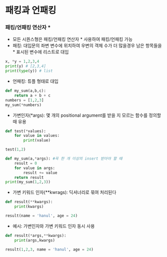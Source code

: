 # 패킹과 언패킹

### 패킹/언패킹 연산자 *
- 모든 시퀀스형은 패킹/언패킹 연산자 * 사용하여 패킹/언패킹 가능
- 패킹: 대입문의 좌변 변수에 위치하여 우변의 객체 수가 더 많을경우 남은 항목들을 * 표시된 변수에 리스트로 대입
```python
x, *y = 1,2,3,4
print(y) # [2,3,4]
print(type(y)) # list
```
- 언패킹: 튜플 형태로 대입
```python
def my_sum(a,b,c):
    return a + b + c
numbers = [1,2,3]
my_sum(*numbers)
```
- 가변인자(*args): 몇 개의 positional argument를 받을 지 모르는 함수를 정의할 때 유용
```python
def test(*values):
    for value in values:
        print(value)

test(1,2)
```
```python
def my_sum(a,*args): #꼭 한 개 이상의 insert 받아야 할 때
    result = 0
    for value in args:
        result += value
    return result
print(my_sum(1,2,3))
```
- 가변 키워드 인자(**kwrags): 딕셔너리로 묶여 처리된다
```python
def result(**kwargs):
    print(kwargs)

result(name = 'hanul', age = 24)
```
- 예시: 가변인자와 가변 키워드 인자 동시 사용 
```python
def result(*args,**kwargs):
    print(args,kwargs)

result(1,2,3, name = 'hanul', age = 24)
```